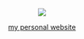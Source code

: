 <div align="center">
  
<br>

![](http://github-profile-summary-cards.vercel.app/api/cards/profile-details?username=wyndchyme&theme=ayu_mirage)

[my personal website](https://wyndchyme.github.io/)

</div>

<br>
